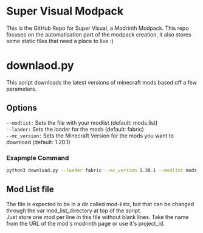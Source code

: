 # Super Visual Modpack
This is the GitHub Repo for Super Visual, a Modrinth Modpack. This repo focuses on the automatisation part of the modpack creation, it also stores some static files that need a place to live :) 
# downlaod.py
This script downloads the latest versions of minecraft mods based off a few parameters.
## Options
`--modlist:` Sets the file with your modlist (default: mods.list)  
`--loader:` Sets the loader for the mods (default: fabric)  
`--mc_version:` Sets the Minecraft Version for the mods you want to download (default: 1.20.1)
### Exapmple Command
```bash
python3 download.py --loader fabric --mc_version 1.20.1 --modlist mods.list
```
## Mod List file
The file is expected to be in a dir called mod-lists, but that can be changed through the var mod_list_directory at top of the script.  
Just store one mod per line in this file without blank lines. Take the name from the URL of the mod's modrinth page or use it's project_id.
